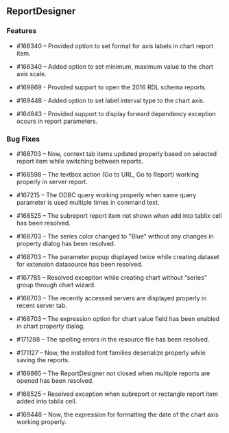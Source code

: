 ## ReportDesigner


### Features

* \#166340 – Provided option to set format for axis labels in chart report item.

* \#166340 – Added option to set minimum, maximum value to the chart axis scale.

* \#169869 - Provided support to open the 2016 RDL schema reports.

* \#169448 - Added option to set label interval type to the chart axis.

* \#164843 - Provided support to display forward dependency exception occurs in report parameters. 


### Bug Fixes

* \#168703 – Now, context tab items updated properly based on selected report item while switching between reports.

* \#168598 – The textbox action (Go to URL, Go to Report) working properly in server report.

* \#167215 – The ODBC query working properly when same query parameter is used multiple times in command text.

* \#168525 – The subreport report item not shown when add into tablix cell has been resolved.

* \#168703 – The series color changed to "Blue" without any changes in property dialog has been resolved.

* \#168703 – The parameter popup displayed twice while creating dataset for extension datasource has been resolved.

* \#167785 – Resolved exception while creating chart without “series” group through chart wizard.

* \#168703 – The recently accessed servers are displayed properly in recent server tab.

* \#168703 – The expression option for chart value field has been enabled in chart property dialog.

* \#171288 – The spelling errors in the resource file has been resolved.

* \#171127 – Now, the installed font families deserialize properly while saving the reports.

* \#169865 – The ReportDesigner not closed when multiple reports are opened has been resolved.

* \#168525 – Resolved exception when subreport or rectangle report item added into tablix cell.

* \#169448 – Now, the expression for formatting the date of the chart axis working properly.
